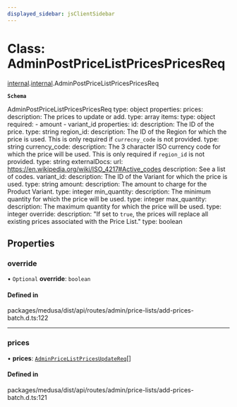 ```yaml
---
displayed_sidebar: jsClientSidebar
---
```


# Class: AdminPostPriceListPricesPricesReq

[internal](../modules/internal-8.md).[internal](../modules/internal-8.internal.md).AdminPostPriceListPricesPricesReq

**`Schema`**

AdminPostPriceListPricesPricesReq
type: object
properties:
  prices:
    description: The prices to update or add.
    type: array
    items:
      type: object
      required:
        - amount
        - variant_id
      properties:
        id:
          description: The ID of the price.
          type: string
        region_id:
          description: The ID of the Region for which the price is used. This is only required if `currecny_code` is not provided.
          type: string
        currency_code:
          description: The 3 character ISO currency code for which the price will be used. This is only required if `region_id` is not provided.
          type: string
          externalDocs:
            url: https://en.wikipedia.org/wiki/ISO_4217#Active_codes
            description: See a list of codes.
        variant_id:
          description: The ID of the Variant for which the price is used.
          type: string
        amount:
          description: The amount to charge for the Product Variant.
          type: integer
        min_quantity:
          description: The minimum quantity for which the price will be used.
          type: integer
        max_quantity:
          description: The maximum quantity for which the price will be used.
          type: integer
  override:
    description: "If set to `true`, the prices will replace all existing prices associated with the Price List."
    type: boolean

## Properties

### override

• `Optional` **override**: `boolean`

#### Defined in

packages/medusa/dist/api/routes/admin/price-lists/add-prices-batch.d.ts:122

___

### prices

• **prices**: [`AdminPriceListPricesUpdateReq`](internal-8.internal.AdminPriceListPricesUpdateReq.md)[]

#### Defined in

packages/medusa/dist/api/routes/admin/price-lists/add-prices-batch.d.ts:121
